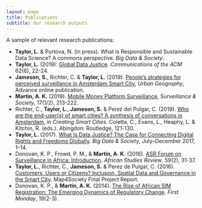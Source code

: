 ```yaml
---
layout: page
title: Publications
subtitle: Our research outputs
---
```


A sample of relevant research publications:
- **Taylor, L.** & Purtova, N. (in press). What is Responsible and Sustainable Data Science? A commons perspective. _Big Data & Society_.
- **Taylor, L.** (2019). [Global Data Justice](https://ssrn.com/abstract=3415106). _Communications of the ACM_ 62(6), 22-24.
- **Jameson, S.**, Richter, C. & **Taylor, L.** (2019). [People’s strategies for perceived surveillance in Amsterdam Smart City](https://doi.org/10.1080/02723638.2019.1614369), _Urban Geography_, Advance online publication.
- **Martin, A. K.** (2019). [Mobile Money Platform Surveillance](https://doi.org/10.24908/ss.v17i1/2.12924), _Surveillance & Society_, 17(1/2), 213-222.
- Richter, C., **Taylor, L.**, **Jameson, S.** & Perez del Pulgar, C. (2019). <a href="https://www.routledge.com/Creating-Smart-Cities-1st-Edition/Coletta-Evans-Heaphy-Kitchin/p/book/9780815396253" target="_blank"> Who are the end-user(s) of smart cities? A synthesis of conversations in Amsterdam,</a> in _Creating Smart Cities_. Coletta, C., Evans, L., Heaphy, L. & Kitchin, R. (eds.). Abingdon: Routledge, 121-130.
- **Taylor, L.** (2017). <a href="https://doi.org/10.1177/2053951717736335" target="_blank"> What Is Data Justice? The Case for Connecting Digital Rights and Freedoms Globally</a>. _Big Data & Society_, July–December 2017, 1–14.
- Donovan, K. P., Frowd, P. M., & **Martin, A. K.** (2016). <a href="https://doi.org/10.1017/asr.2016.35" target="_blank"> ASR Forum on Surveillance in Africa: Introduction</a>. _African Studies Review_, 59(2), 31-37.
- **Taylor, L.**, Richter, C., **Jameson, S.** & Perez de Pulgar, C. (2016). <a href="https://ssrn.com/abstract=2792565" target="_blank"> Customers, Users or Citizens? Inclusion, Spatial Data and Governance in the Smart City</a>. Map4Society Final Project Report.
- Donovan, K. P., & **Martin, A. K.** (2014). <a href="http://dx.doi.org/10.5210/fm.v19i2.4351" target="_blank">The Rise of African SIM Registration: The Emerging Dynamics of Regulatory Change</a>. _First Monday_, 19(2-3).
